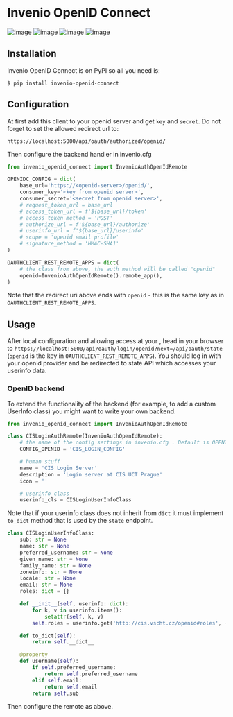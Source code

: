 # Invenio OpenID Connect

[![image][]][1]
[![image][2]][3]
[![image][4]][5]
[![image][6]][7]


## Installation

Invenio OpenID Connect is on PyPI so all you need is:

``` console
$ pip install invenio-openid-connect
```

## Configuration

At first add this client to your openid server and get ``key`` and ``secret``.
Do not forget to set the allowed redirect url to:

``https://localhost:5000/api/oauth/authorized/openid/``

Then configure the backend handler in invenio.cfg

```python
from invenio_openid_connect import InvenioAuthOpenIdRemote

OPENIDC_CONFIG = dict(
    base_url='https://<openid-server>/openid/',
    consumer_key='<key from openid server>',
    consumer_secret='<secret from openid server>',
    # request_token_url = base_url
    # access_token_url = f'${base_url}/token'
    # access_token_method = 'POST'
    # authorize_url = f'${base_url}/authorize'
    # userinfo_url = f'${base_url}/userinfo'
    # scope = 'openid email profile'
    # signature_method = 'HMAC-SHA1'
)

OAUTHCLIENT_REST_REMOTE_APPS = dict(
    # the class from above, the auth method will be called "openid"
    openid=InvenioAuthOpenIdRemote().remote_app(),
)
```

Note that the redirect uri above ends with ``openid`` - this is the same key as in ``OAUTHCLIENT_REST_REMOTE_APPS``.

## Usage

After local configuration and allowing access at your , head in your browser to ``https://localhost:5000/api/oauth/login/openid?next=/api/oauth/state``
(``openid`` is the key in ``OAUTHCLIENT_REST_REMOTE_APPS``). You should log in with your openid provider and be redirected to state
API which accesses your userinfo data.

### OpenID backend

To extend the functionality of the backend (for example, to add a custom UserInfo class) you might want to write your own backend.

```python
from invenio_openid_connect import InvenioAuthOpenIdRemote

class CISLoginAuthRemote(InvenioAuthOpenIdRemote):
    # the name of the config settings in invenio.cfg . Default is OPENIDC_CONFIG
    CONFIG_OPENID = 'CIS_LOGIN_CONFIG'

    # human stuff
    name = 'CIS Login Server'
    description = 'Login server at CIS UCT Prague'
    icon = ''

    # userinfo class
    userinfo_cls = CISLoginUserInfoClass
```

Note that if your userinfo class does not inherit from ``dict`` it must implement ``to_dict`` method that is used
by the ``state`` endpoint.

```python
class CISLoginUserInfoClass:
    sub: str = None
    name: str = None
    preferred_username: str = None
    given_name: str = None
    family_name: str = None
    zoneinfo: str = None
    locale: str = None
    email: str = None
    roles: dict = {}

    def __init__(self, userinfo: dict):
        for k, v in userinfo.items():
            setattr(self, k, v)
        self.roles = userinfo.get('http://cis.vscht.cz/openid#roles', {})

    def to_dict(self):
        return self.__dict__

    @property
    def username(self):
        if self.preferred_username:
            return self.preferred_username
        elif self.email:
            return self.email
        return self.sub
```

Then configure the remote as above.


  [image]: https://img.shields.io/github/license/oarepo/invenio-openid-connect.svg
  [1]: https://github.com/oarepo/invenio-openid-connect/blob/master/LICENSE
  [2]: https://img.shields.io/travis/oarepo/invenio-openid-connect.svg
  [3]: https://travis-ci.com/oarepo/invenio-openid-connect
  [4]: https://img.shields.io/coveralls/oarepo/oarepo-openid-connect.svg
  [5]: https://coveralls.io/r/oarepo/invenio-openid-connect
  [6]: https://img.shields.io/pypi/v/invenio-openid-connect.svg
  [7]: https://pypi.org/pypi/invenio-openid-connect
